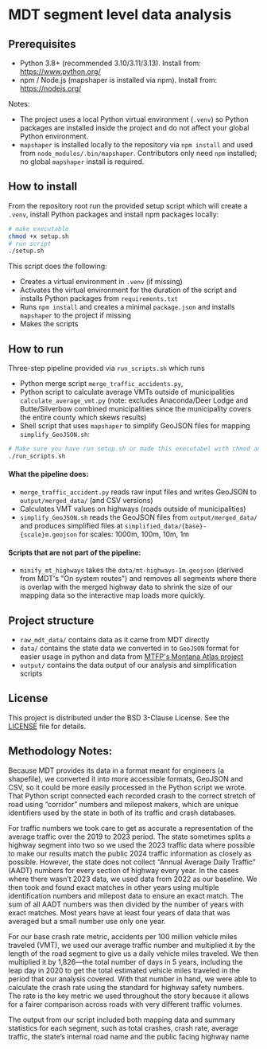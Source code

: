 # MDT segment level data analysis

## Prerequisites

- Python 3.8+ (recommended 3.10/3.11/3.13). Install from: https://www.python.org/
- npm / Node.js (mapshaper is installed via npm). Install from: https://nodejs.org/

Notes:
- The project uses a local Python virtual environment (`.venv`) so Python packages are installed inside the project and do not affect your global Python environment.
- `mapshaper` is installed locally to the repository via `npm install` and used from `node_modules/.bin/mapshaper`. Contributors only need `npm` installed; no global `mapshaper` install is required.

## How to install

From the repository root run the provided setup script which will create a `.venv`, install Python packages and install npm packages locally:

```bash
# make executable
chmod +x setup.sh
# run script
./setup.sh
```

This script does the following:
- Creates a virtual environment in `.venv` (if missing)
- Activates the virtual environment for the duration of the script and installs Python packages from `requirements.txt`
- Runs `npm install` and creates a minimal `package.json` and installs `mapshaper` to the project if missing
- Makes the scripts 


## How to run

Three-step pipeline provided via `run_scripts.sh` which runs
- Python merge script `merge_traffic_accidents.py`, 
- Python script to calculate average VMTs outside of municipalities `calculate_average_vmt.py` (note: excludes Anaconda/Deer Lodge and Butte/Silverbow combined municipalities since the municipality covers the entire county which skews results)  
- Shell script that uses `mapshaper` to simplify GeoJSON files for mapping `simplify_GeoJSON.sh`:

```bash
# Make sure you have run setup.sh or made this executabel with chmod and created a .venv manually
./run_scripts.sh
```

#### What the pipeline does:
- `merge_traffic_accident.py` reads raw input files and writes GeoJSON to `output/merged_data/` (and CSV versions)
- Calculates VMT values on highways (roads outside of municipalities)
- `simplify_GeoJSON.sh` reads the GeoJSON files from `output/merged_data/` and produces simplified files at `simplified_data/{base}-{scale}m.geojson` for scales: 1000m, 100m, 10m, 1m

#### Scripts that are not part of the pipeline: 
- `minify_mt_highways` takes the `data/mt-highways-1m.geojson` (derived from MDT's "On system routes") and removes all segments where there is overlap with the merged highway data to shrink the size of our mapping data so the interactive map loads more quickly. 

## Project structure
- `raw_mdt_data/` contains data as it came from MDT directly
- `data/` contains the state data we converted in to `GeoJSON` format for easier usage in python and data from [MTFP's Montana Atlas project](https://github.com/mtfreepress/montana-atlas)
- `output/` contains the data output of our analysis and simplification scripts

## License

This project is distributed under the BSD 3-Clause License. See the [LICENSE](LICENSE) file for details.


## Methodology Notes:

Because MDT provides its data in a format meant for engineers (a shapefile), we converted it into more accessible formats, GeoJSON and CSV, so it could be more easily processed in the Python script we wrote. That Python script connected each recorded crash to the correct stretch of road using “corridor” numbers and milepost makers, which are unique identifiers used by the state in both of its traffic and crash databases. 

For traffic numbers we took care to get as accurate a representation of the average traffic over the 2019 to 2023 period. The state sometimes splits a highway segment into two so we used the 2023 traffic data where possible to make our results match the public 2024 traffic information as closely as possible. However, the state does not collect “Annual Average Daily Traffic” (AADT) numbers for every section of highway every year. In the cases where there wasn’t 2023 data, we used data from 2022 as our baseline. We then took and found exact matches in other years using multiple identification numbers and milepost data to ensure an exact match. The sum of all AADT numbers was then divided by the number of years with exact matches. Most years have at least four years of data that was averaged but a small number use only one year. 

For our base crash rate metric, accidents per 100 million vehicle miles traveled (VMT), we used our average traffic number and multiplied it by the length of the road segment to give us a daily vehicle miles traveled. We then multiplied it by 1,826—the total number of days in 5 years, including the leap day in 2020 to get the total estimated vehicle miles traveled in the period that our analysis covered. With that number in hand, we were able to calculate the crash rate using the standard for highway safety numbers. The rate is the key metric we used throughout the story because it allows for a fairer comparison across roads with very different traffic volumes.

The output from our script included both mapping data and summary statistics for each segment, such as total crashes, crash rate, average traffic, the state’s internal road name and the public facing highway name
